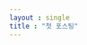 ```yaml
---
layout : single
title : "첫 포스팅"
---
```

<!-- Leaflet.js 라이브러리 -->
<link rel="stylesheet" href="https://cdnjs.cloudflare.com/ajax/libs/leaflet/1.7.1/leaflet.css" integrity="sha512-l+kWto+8tQJMEt45fM4RslJAXd9XQAn4x4ew4+Jn5d5e3qBc5Z+IckSWeecH/FdJrbXg28x6eLzfkQYmq6MfJQ==" crossorigin="anonymous" referrerpolicy="no-referrer" />
<script src="https://cdnjs.cloudflare.com/ajax/libs/leaflet/1.7.1/leaflet.js" integrity="sha512-hgK9X1ljb6BirxJlL43gSCunEd/7FZ6ipCZ6JpoTwrg2v9LdJjK1cTJrxzgGwvJ8h7zzFtZMccV23OkJnL9qWQ==" crossorigin="anonymous" referrerpolicy="no-referrer"></script>

<!-- Leaflet.js 플러그인 -->
<link rel="stylesheet" href="https://cdnjs.cloudflare.com/ajax/libs/leaflet.markercluster/1.4.1/MarkerCluster.css" integrity="sha512-Bk/bRcZC/qjJ8OK7+D0ud84ru29XizkACOcfoLb3qDM+2IaIn0mrJg2Q6FW5r5sm5ih0lLJ0pA8V7wU6BguU6w==" crossorigin="anonymous" referrerpolicy="no-referrer" />
<link rel="stylesheet" href="https://cdnjs.cloudflare.com/ajax/libs/leaflet.markercluster/1.4.1/MarkerCluster.Default.css" integrity="sha512-OvIJfoKLbPqI3l2Qrv1MxbOzvjErIxWq3syyO2L9B+nFeT8TiaZXtEwTtrbcOajfZp0tC40WkSx04H0E9ILYNg==" crossorigin="anonymous" referrerpolicy="no-referrer" />
<script src="https://cdnjs.cloudflare.com/ajax/libs/leaflet.markercluster/1.4.1/leaflet.markercluster.js" integrity="sha512-Lsi7VUzZ6U5XVUz+m6r5r5i5y5cLanHw5QUD8Z4gKflvswbHED9/p2/2bS7WdYvKEdnNfMmmiul8RhDCzlRhcw==" crossorigin="anonymous" referrerpolicy="no-referrer"></script>
